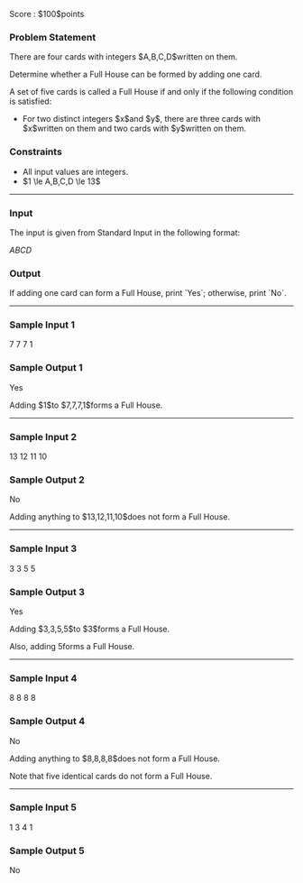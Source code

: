 
<div>

<span>

<span>

<p>
Score : $100$points
</p>

<div>

<section>

### **Problem Statement**

<p>
There are four cards with integers $A,B,C,D$written on them.

Determine whether a Full House can be formed by adding one card.
</p>

<p>
A set of five cards is called a Full House if and only if the following condition is satisfied:
</p>

<ul>

<li>
For two distinct integers $x$and $y$, there are three cards with $x$written on them and two cards with $y$written on them.
</li>

</ul>

</section>

</div>

<div>

<section>

### **Constraints**

<ul>

<li>
All input values are integers.
</li>

<li>
$1 \le A,B,C,D \le 13$
</li>

</ul>

</section>

</div>

---

<div>

<div>

<section>

### **Input**

<p>
The input is given from Standard Input in the following format:
</p>

<div>

$A$$B$$C$$D$
</div>

</section>

</div>

<div>

<section>

### **Output**

<p>
If adding one card can form a Full House, print `Yes`; otherwise, print `No`.
</p>

</section>

</div>

</div>

---

<div>

<section>

### **Sample Input 1**

<div>

7 7 7 1

</div>

</section>

</div>

<div>

<section>

### **Sample Output 1**

<div>

Yes

</div>

<p>
Adding $1$to $7,7,7,1$forms a Full House.
</p>

</section>

</div>

---

<div>

<section>

### **Sample Input 2**

<div>

13 12 11 10

</div>

</section>

</div>

<div>

<section>

### **Sample Output 2**

<div>

No

</div>

<p>
Adding anything to $13,12,11,10$does not form a Full House.
</p>

</section>

</div>

---

<div>

<section>

### **Sample Input 3**

<div>

3 3 5 5

</div>

</section>

</div>

<div>

<section>

### **Sample Output 3**

<div>

Yes

</div>

<p>
Adding $3,3,5,5$to $3$forms a Full House.

Also, adding $5$forms a Full House.
</p>

</section>

</div>

---

<div>

<section>

### **Sample Input 4**

<div>

8 8 8 8

</div>

</section>

</div>

<div>

<section>

### **Sample Output 4**

<div>

No

</div>

<p>
Adding anything to $8,8,8,8$does not form a Full House.

Note that five identical cards do not form a Full House.
</p>

</section>

</div>

---

<div>

<section>

### **Sample Input 5**

<div>

1 3 4 1

</div>

</section>

</div>

<div>

<section>

### **Sample Output 5**

<div>

No

</div>

</section>

</div>

</span>

</span>

</div>
